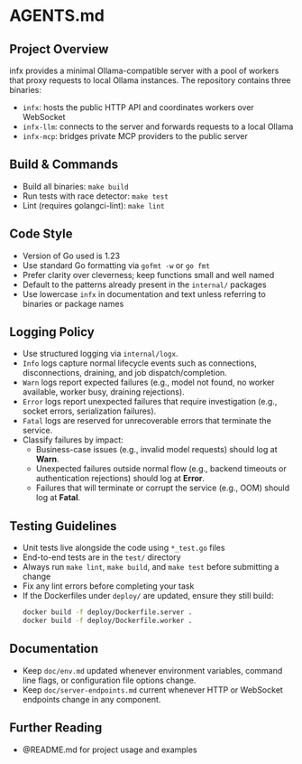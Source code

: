 # AGENTS.md

## Project Overview
infx provides a minimal Ollama-compatible server with a pool of workers that proxy
requests to local Ollama instances. The repository contains three binaries:
- `infx`: hosts the public HTTP API and coordinates workers over WebSocket
- `infx-llm`: connects to the server and forwards requests to a local Ollama
- `infx-mcp`: bridges private MCP providers to the public server

## Build & Commands
- Build all binaries: `make build`
- Run tests with race detector: `make test`
- Lint (requires golangci-lint): `make lint`

## Code Style
- Version of Go used is 1.23
- Use standard Go formatting via `gofmt -w` or `go fmt`
- Prefer clarity over cleverness; keep functions small and well named
- Default to the patterns already present in the `internal/` packages
- Use lowercase `infx` in documentation and text unless referring to binaries or package names

## Logging Policy
- Use structured logging via `internal/logx`.
- `Info` logs capture normal lifecycle events such as connections, disconnections, draining, and job dispatch/completion.
- `Warn` logs report expected failures (e.g., model not found, no worker available, worker busy, draining rejections).
- `Error` logs report unexpected failures that require investigation (e.g., socket errors, serialization failures).
- `Fatal` logs are reserved for unrecoverable errors that terminate the service.
- Classify failures by impact:
  - Business-case issues (e.g., invalid model requests) should log at **Warn**.
  - Unexpected failures outside normal flow (e.g., backend timeouts or authentication rejections) should log at **Error**.
  - Failures that will terminate or corrupt the service (e.g., OOM) should log at **Fatal**.

## Testing Guidelines
- Unit tests live alongside the code using `*_test.go` files
- End-to-end tests are in the `test/` directory
- Always run `make lint`, `make build`, and `make test` before submitting a change
- Fix any lint errors before completing your task
- If the Dockerfiles under `deploy/` are updated, ensure they still build:
  ```bash
  docker build -f deploy/Dockerfile.server .
  docker build -f deploy/Dockerfile.worker .
  ```

## Documentation
- Keep `doc/env.md` updated whenever environment variables, command line flags, or configuration file options change.
- Keep `doc/server-endpoints.md` current whenever HTTP or WebSocket endpoints change in any component.

## Further Reading
- @README.md for project usage and examples
